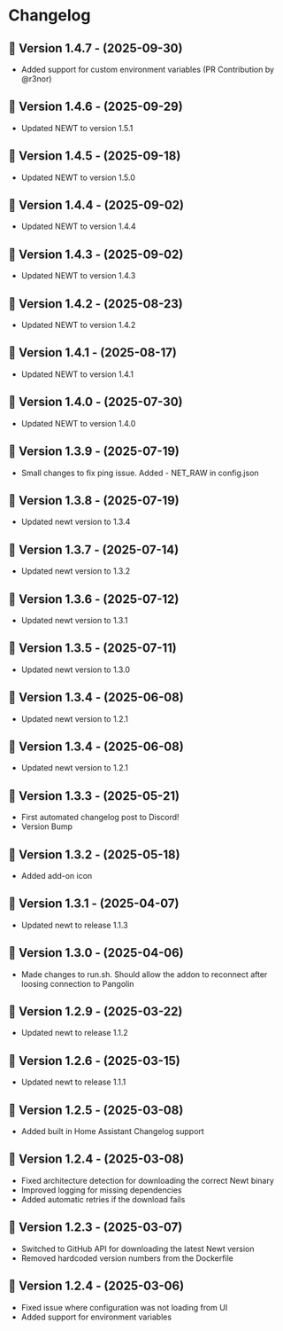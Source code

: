 # Changelog

## 🔹 Version 1.4.7 - (2025-09-30)
- Added support for custom environment variables (PR Contribution by @r3nor)

## 🔹 Version 1.4.6 - (2025-09-29)
- Updated NEWT to version 1.5.1

## 🔹 Version 1.4.5 - (2025-09-18)
- Updated NEWT to version 1.5.0

## 🔹 Version 1.4.4 - (2025-09-02)
- Updated NEWT to version 1.4.4

## 🔹 Version 1.4.3 - (2025-09-02)
- Updated NEWT to version 1.4.3

## 🔹 Version 1.4.2 - (2025-08-23)
- Updated NEWT to version 1.4.2

## 🔹 Version 1.4.1 - (2025-08-17)
- Updated NEWT to version 1.4.1

## 🔹 Version 1.4.0 - (2025-07-30)
- Updated NEWT to version 1.4.0

## 🔹 Version 1.3.9 - (2025-07-19)
- Small changes to fix ping issue. Added - NET_RAW in config.json

## 🔹 Version 1.3.8 - (2025-07-19)
- Updated newt version to 1.3.4

## 🔹 Version 1.3.7 - (2025-07-14)
- Updated newt version to 1.3.2

## 🔹 Version 1.3.6 - (2025-07-12)
- Updated newt version to 1.3.1

## 🔹 Version 1.3.5 - (2025-07-11)
- Updated newt version to 1.3.0

## 🔹 Version 1.3.4 - (2025-06-08)
- Updated newt version to 1.2.1

## 🔹 Version 1.3.4 - (2025-06-08)
- Updated newt version to 1.2.1

## 🔹 Version 1.3.3 - (2025-05-21)
- First automated changelog post to Discord!
- Version Bump

## 🔹 Version 1.3.2 - (2025-05-18)
- Added add-on icon

## 🔹 Version 1.3.1 - (2025-04-07)
- Updated newt to release 1.1.3

## 🔹 Version 1.3.0 - (2025-04-06)
- Made changes to run.sh. Should allow the addon to reconnect after loosing connection to Pangolin

## 🔹 Version 1.2.9 - (2025-03-22)
- Updated newt to release 1.1.2

## 🔹 Version 1.2.6 - (2025-03-15)
- Updated newt to release 1.1.1

## 🔹 Version 1.2.5 - (2025-03-08)
- Added built in Home Assistant Changelog support

## 🔹 Version 1.2.4 - (2025-03-08)
- Fixed architecture detection for downloading the correct Newt binary
- Improved logging for missing dependencies
- Added automatic retries if the download fails

## 🔹 Version 1.2.3 - (2025-03-07)
- Switched to GitHub API for downloading the latest Newt version
- Removed hardcoded version numbers from the Dockerfile

## 🔹 Version 1.2.4 - (2025-03-06)
- Fixed issue where configuration was not loading from UI
- Added support for environment variables
